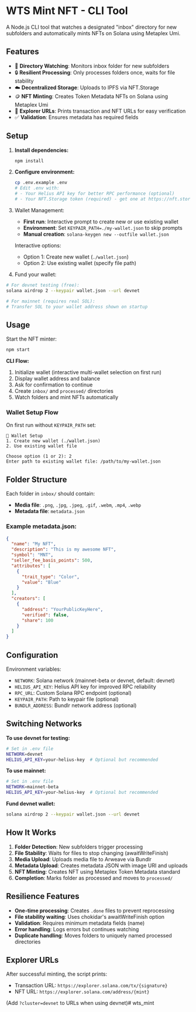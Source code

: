 # WTS Mint NFT - CLI Tool

A Node.js CLI tool that watches a designated "inbox" directory for new subfolders and automatically mints NFTs on Solana using Metaplex Umi.

## Features

- 📁 **Directory Watching**: Monitors inbox folder for new subfolders
- 🔒 **Resilient Processing**: Only processes folders once, waits for file stability
- ☁️ **Decentralized Storage**: Uploads to IPFS via NFT.Storage
- 🪙 **NFT Minting**: Creates Token Metadata NFTs on Solana using Metaplex Umi
- 🔗 **Explorer URLs**: Prints transaction and NFT URLs for easy verification
- ✅ **Validation**: Ensures metadata has required fields

## Setup

1. **Install dependencies:**
   ```bash
   npm install
   ```

2. **Configure environment:**
   ```bash
   cp .env.example .env
   # Edit .env with:
   # - Your Helius API key for better RPC performance (optional)
   # - Your NFT.Storage token (required) - get one at https://nft.storage
   ```

3. Wallet Management:
   - **First run**: Interactive prompt to create new or use existing wallet
   - **Environment**: Set `KEYPAIR_PATH=./my-wallet.json` to skip prompts
   - **Manual creation**: `solana-keygen new --outfile wallet.json`
   
   Interactive options:
   - Option 1: Create new wallet (`./wallet.json`)
   - Option 2: Use existing wallet (specify file path)

4. Fund your wallet:
```bash
# For devnet testing (free):
solana airdrop 2 --keypair wallet.json --url devnet

# For mainnet (requires real SOL):
# Transfer SOL to your wallet address shown on startup
```

## Usage

Start the NFT minter:
```bash
npm start
```

**CLI Flow:**
1. Initialize wallet (interactive multi-wallet selection on first run)
2. Display wallet address and balance  
3. Ask for confirmation to continue
4. Create `inbox/` and `processed/` directories
5. Watch folders and mint NFTs automatically

### Wallet Setup Flow
On first run without `KEYPAIR_PATH` set:
```
🔑 Wallet Setup
1. Create new wallet (./wallet.json)
2. Use existing wallet file

Choose option (1 or 2): 2
Enter path to existing wallet file: /path/to/my-wallet.json
```

## Folder Structure

Each folder in `inbox/` should contain:
- **Media file**: `.png`, `.jpg`, `.jpeg`, `.gif`, `.webm`, `.mp4`, `.webp`
- **Metadata file**: `metadata.json`

### Example metadata.json:
```json
{
  "name": "My NFT",
  "description": "This is my awesome NFT",
  "symbol": "MNT",
  "seller_fee_basis_points": 500,
  "attributes": [
    {
      "trait_type": "Color",
      "value": "Blue"
    }
  ],
  "creators": [
    {
      "address": "YourPublicKeyHere",
      "verified": false,
      "share": 100
    }
  ]
}
```

## Configuration

Environment variables:
- `NETWORK`: Solana network (mainnet-beta or devnet, default: devnet)
- `HELIUS_API_KEY`: Helius API key for improved RPC reliability
- `RPC_URL`: Custom Solana RPC endpoint (optional)
- `KEYPAIR_PATH`: Path to keypair file (optional)
- `BUNDLR_ADDRESS`: Bundlr network address (optional)

## Switching Networks

**To use devnet for testing:**
```bash
# Set in .env file
NETWORK=devnet
HELIUS_API_KEY=your-helius-key  # Optional but recommended
```

**To use mainnet:**
```bash
# Set in .env file  
NETWORK=mainnet-beta
HELIUS_API_KEY=your-helius-key  # Optional but recommended
```

**Fund devnet wallet:**
```bash
solana airdrop 2 --keypair wallet.json --url devnet
```

## How It Works

1. **Folder Detection**: New subfolders trigger processing
2. **File Stability**: Waits for files to stop changing (awaitWriteFinish)
3. **Media Upload**: Uploads media file to Arweave via Bundlr
4. **Metadata Upload**: Creates metadata JSON with image URI and uploads
5. **NFT Minting**: Creates NFT using Metaplex Token Metadata standard
6. **Completion**: Marks folder as processed and moves to `processed/`

## Resilience Features

- **One-time processing**: Creates `.done` files to prevent reprocessing
- **File stability waiting**: Uses chokidar's awaitWriteFinish option
- **Validation**: Requires minimum metadata fields (name)
- **Error handling**: Logs errors but continues watching
- **Duplicate handling**: Moves folders to uniquely named processed directories

## Explorer URLs

After successful minting, the script prints:
- Transaction URL: `https://explorer.solana.com/tx/{signature}`
- NFT URL: `https://explorer.solana.com/address/{mint}`

(Add `?cluster=devnet` to URLs when using devnet)# wts_mint
